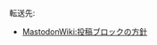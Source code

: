 <div>

転送先:

-   [MastodonWiki:投稿ブロックの方針](/MastodonWiki:%E6%8A%95%E7%A8%BF%E3%83%96%E3%83%AD%E3%83%83%E3%82%AF%E3%81%AE%E6%96%B9%E9%87%9D "MastodonWiki:投稿ブロックの方針")

</div>

<div>

</div>
